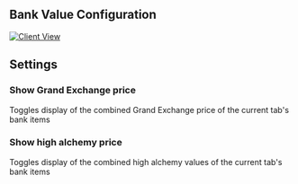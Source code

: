 ## Bank Value Configuration

[![Client View](https://thumbs.gfycat.com/VigorousAbandonedGnu-size_restricted.gif)](https://gfycat.com/VigorousAbandonedGnu)

## Settings

### Show Grand Exchange price

Toggles display of the combined Grand Exchange price of the current tab's bank items

### Show high alchemy price

Toggles display of the combined high alchemy values of the current tab's bank items
